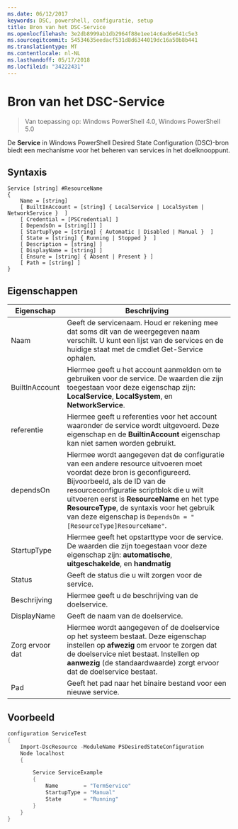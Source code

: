 ```yaml
---
ms.date: 06/12/2017
keywords: DSC, powershell, configuratie, setup
title: Bron van het DSC-Service
ms.openlocfilehash: 3e2db8999ab1db2964f88e1ee14c6ad6e641c5e3
ms.sourcegitcommit: 54534635eedacf531d8d6344019dc16a50b8b441
ms.translationtype: MT
ms.contentlocale: nl-NL
ms.lasthandoff: 05/17/2018
ms.locfileid: "34222431"
---
```

# <a name="dsc-service-resource"></a>Bron van het DSC-Service

> Van toepassing op: Windows PowerShell 4.0, Windows PowerShell 5.0


De **Service** in Windows PowerShell Desired State Configuration (DSC)-bron biedt een mechanisme voor het beheren van services in het doelknooppunt.

## <a name="syntax"></a>Syntaxis

```
Service [string] #ResourceName
{
    Name = [string]
    [ BuiltInAccount = [string] { LocalService | LocalSystem | NetworkService }  ]
    [ Credential = [PSCredential] ]
    [ DependsOn = [string[]] ]
    [ StartupType = [string] { Automatic | Disabled | Manual }  ]
    [ State = [string] { Running | Stopped }  ]
    [ Description = [string] ]
    [ DisplayName = [string] ]
    [ Ensure = [string] { Absent | Present } ]
    [ Path = [string] ]
}
```

## <a name="properties"></a>Eigenschappen

|  Eigenschap  |  Beschrijving   |
|---|---|
| Naam| Geeft de servicenaam. Houd er rekening mee dat soms dit van de weergegeven naam verschilt. U kunt een lijst van de services en de huidige staat met de cmdlet Get-Service ophalen.|
| BuiltInAccount| Hiermee geeft u het account aanmelden om te gebruiken voor de service. De waarden die zijn toegestaan voor deze eigenschap zijn: **LocalService**, **LocalSystem**, en **NetworkService**.|
| referentie| Hiermee geeft u referenties voor het account waaronder de service wordt uitgevoerd. Deze eigenschap en de __BuiltinAccount__ eigenschap kan niet samen worden gebruikt.|
| dependsOn| Hiermee wordt aangegeven dat de configuratie van een andere resource uitvoeren moet voordat deze bron is geconfigureerd. Bijvoorbeeld, als de ID van de resourceconfiguratie scriptblok die u wilt uitvoeren eerst is __ResourceName__ en het type __ResourceType__, de syntaxis voor het gebruik van deze eigenschap is `DependsOn = "[ResourceType]ResourceName"`.|
| StartupType| Hiermee geeft het opstarttype voor de service. De waarden die zijn toegestaan voor deze eigenschap zijn: **automatische**, **uitgeschakelde**, en **handmatig**|
| Status| Geeft de status die u wilt zorgen voor de service.|
| Beschrijving | Hiermee geeft u de beschrijving van de doelservice.|
| DisplayName | Geeft de naam van de doelservice.|
| Zorg ervoor dat | Hiermee wordt aangegeven of de doelservice op het systeem bestaat. Deze eigenschap instellen op **afwezig** om ervoor te zorgen dat de doelservice niet bestaat. Instellen op **aanwezig** (de standaardwaarde) zorgt ervoor dat de doelservice bestaat.|
| Pad | Geeft het pad naar het binaire bestand voor een nieuwe service.|

## <a name="example"></a>Voorbeeld

```powershell
configuration ServiceTest
{
    Import-DscResource -ModuleName PSDesiredStateConfiguration
    Node localhost
    {

        Service ServiceExample
        {
            Name        = "TermService"
            StartupType = "Manual"
            State       = "Running"
        }
    }
}
```